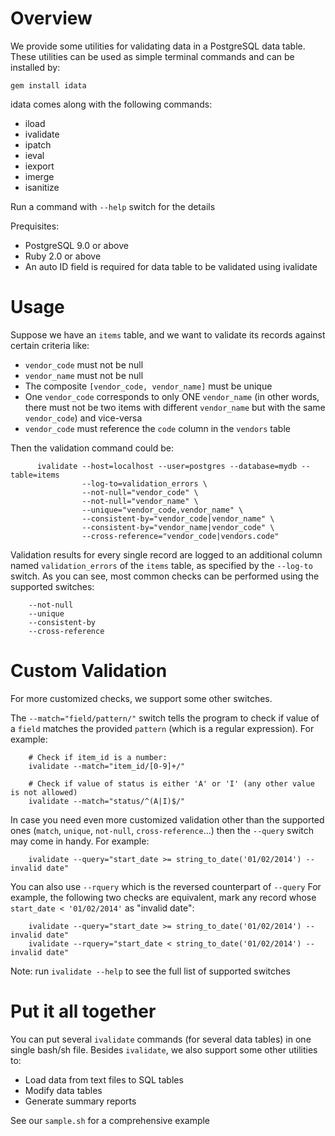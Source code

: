 # Overview
We provide some utilities for validating data in a PostgreSQL data table.
These utilities can be used as simple terminal commands and can be installed by:

    gem install idata

idata comes along with the following commands:
* iload
* ivalidate
* ipatch
* ieval
* iexport
* imerge
* isanitize

Run a command with `--help` switch for the details

Prequisites:
* PostgreSQL 9.0 or above
* Ruby 2.0 or above
* An auto ID field is required for data table to be validated using ivalidate 

# Usage
Suppose we have an `items` table, and we want to validate its records against certain criteria like:

* `vendor_code` must not be null
* `vendor_name` must not be null
* The composite `[vendor_code, vendor_name]` must be unique
* One `vendor_code` corresponds to only ONE `vendor_name` (in other words, there must not be two items with different `vendor_name` but with the same `vendor_code`)
and vice-versa
* `vendor_code` must reference the `code` column in the `vendors` table

Then the validation command could be:
```
      ivalidate --host=localhost --user=postgres --database=mydb --table=items
                --log-to=validation_errors \
                --not-null="vendor_code" \
                --not-null="vendor_name" \
                --unique="vendor_code,vendor_name" \
                --consistent-by="vendor_code|vendor_name" \
                --consistent-by="vendor_name|vendor_code" \
                --cross-reference="vendor_code|vendors.code"
```
Validation results for every single record are logged to an additional column named `validation_errors`
of the `items` table, as specified by the `--log-to` switch. As you can see, most common checks can be performed using the supported switches:
```
    --not-null
    --unique
    --consistent-by
    --cross-reference
```
# Custom Validation
For more customized checks, we support some other switches.

The `--match="field/pattern/"` switch tells the program to check if value of a `field` matches the provided `pattern` (which is a regular expression).
For example:
```
    # Check if item_id is a number:
    ivalidate --match="item_id/[0-9]+/"
          
    # Check if value of status is either 'A' or 'I' (any other value is not allowed)
    ivalidate --match="status/^(A|I)$/"
```
In case you need even more customized validation other than the supported ones (`match`, `unique`, `not-null`, `cross-reference`...)
then the `--query` switch may come in handy. For example:
```
    ivalidate --query="start_date >= string_to_date('01/02/2014') -- invalid date"
``` 
You can also use `--rquery` which is the reversed counterpart of `--query`
For example, the following two checks are equivalent, mark any record whose `start_date < '01/02/2014'` as "invalid date":
```
    ivalidate --query="start_date >= string_to_date('01/02/2014') -- invalid date"
    ivalidate --rquery="start_date < string_to_date('01/02/2014') -- invalid date"
``` 

Note: run `ivalidate --help` to see the full list of supported switches

# Put it all together
You can put several `ivalidate` commands (for several data tables) in one single bash/sh file.
Besides `ivalidate`, we also support some other utilities to:
+ Load data from text files to SQL tables
+ Modify data tables
+ Generate summary reports

See our `sample.sh` for a comprehensive example


